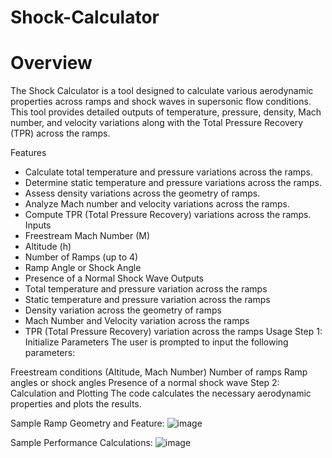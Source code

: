# Shock-Calculator


# Overview
The Shock Calculator is a tool designed to calculate various aerodynamic properties across ramps and shock waves in supersonic flow conditions. This tool provides detailed outputs of 
temperature, pressure, density, Mach number, and velocity variations along with the Total Pressure Recovery (TPR) across the ramps.

Features
- Calculate total temperature and pressure variations across the ramps.
- Determine static temperature and pressure variations across the ramps.
- Assess density variations across the geometry of ramps.
- Analyze Mach number and velocity variations across the ramps.
- Compute TPR (Total Pressure Recovery) variations across the ramps.
Inputs
- Freestream Mach Number (M)
- Altitude (h)
- Number of Ramps (up to 4)
- Ramp Angle or Shock Angle
- Presence of a Normal Shock Wave
Outputs
- Total temperature and pressure variation across the ramps
- Static temperature and pressure variation across the ramps
- Density variation across the geometry of ramps
- Mach Number and Velocity variation across the ramps
- TPR (Total Pressure Recovery) variation across the ramps
Usage
Step 1: Initialize Parameters
The user is prompted to input the following parameters:

Freestream conditions (Altitude, Mach Number)
Number of ramps
Ramp angles or shock angles
Presence of a normal shock wave
Step 2: Calculation and Plotting
The code calculates the necessary aerodynamic properties and plots the results.

Sample Ramp Geometry and Feature:
![image](https://github.com/user-attachments/assets/96d37010-7019-4012-b30b-1db3358e6a0b)

Sample Performance Calculations:
![image](https://github.com/user-attachments/assets/c83dd7c0-3686-4559-a70f-0862cb0877b1)

